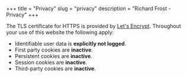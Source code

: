 +++
title = "Privacy"
slug = "privacy"
description = "Richard Frost - Privacy"
+++

The TLS certificate for HTTPS is provided by [Let's Encrypt](https://letsencrypt.org/). <!--To help monitor basic site usage through server logs, [Netlify Analytics](https://www.netlify.com/products/analytics/) are utilised, this service is fully [GDPR compliant](https://ico.org.uk/for-organisations/guide-to-data-protection/guide-to-the-general-data-protection-regulation-gdpr/) and no data is shared with third parties.-->Throughout your use of this website the following apply:

* Identifiable user data is **explicitly not logged**.
* First party cookies are **inactive**.
* Persistent cookies are **inactive**.
* Session cookies are **inactive**.
* Third-party cookies are **inactive**.